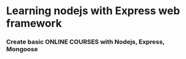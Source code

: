 # Learning nodejs with Express web framework
### Create basic __ONLINE COURSES__ with Nodejs, Express, Mongoose
